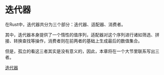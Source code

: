 # 迭代器

在Rust中，迭代器共分为三个部分：迭代器、适配器、消费者。

其中，迭代器本身提供了一个惰性的值序列，适配器对这个序列进行诸如筛选、拼接、转换查找等操作，消费者则在前两者的基础上生成最后的数值集合。

但是，孤立的看这三者其实是没有意义的，因此，本章将在一个大节里联系写出三者。

[迭代器](iterator.md)
